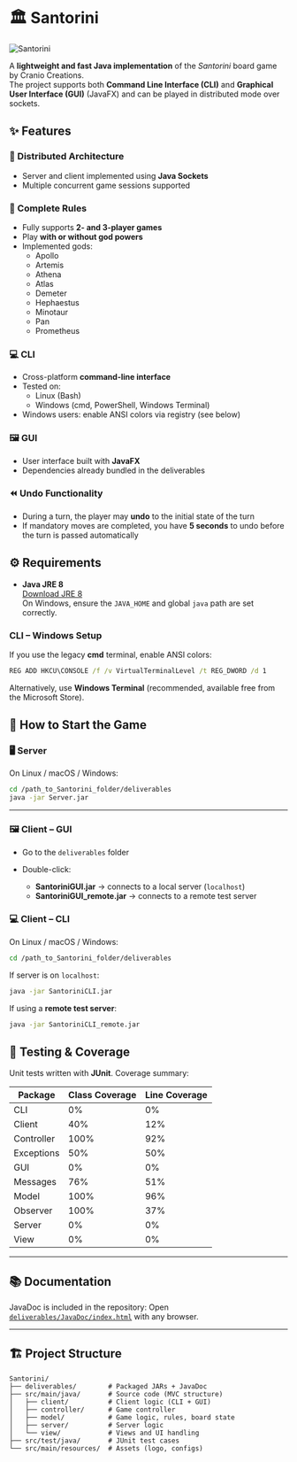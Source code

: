 # 🏛️ Santorini

![Santorini](src/main/resources/img/santorini-logo.png)

A **lightweight and fast Java implementation** of the *Santorini* board game by Cranio Creations.  
The project supports both **Command Line Interface (CLI)** and **Graphical User Interface (GUI)** (JavaFX) and can be played in distributed mode over sockets.


## ✨ Features

### 🔌 Distributed Architecture
- Server and client implemented using **Java Sockets**
- Multiple concurrent game sessions supported

### 📜 Complete Rules
- Fully supports **2- and 3-player games**
- Play **with or without god powers**
- Implemented gods:
  - Apollo
  - Artemis
  - Athena
  - Atlas
  - Demeter
  - Hephaestus
  - Minotaur
  - Pan
  - Prometheus

### 💻 CLI
- Cross-platform **command-line interface**
- Tested on:
  - Linux (Bash)
  - Windows (cmd, PowerShell, Windows Terminal)
- Windows users: enable ANSI colors via registry (see below)

### 🖼️ GUI
- User interface built with **JavaFX**
- Dependencies already bundled in the deliverables

### ⏪ Undo Functionality
- During a turn, the player may **undo** to the initial state of the turn
- If mandatory moves are completed, you have **5 seconds** to undo before the turn is passed automatically

## ⚙️ Requirements

- **Java JRE 8**  
  [Download JRE 8](https://www.oracle.com/java/technologies/javase-jre8-downloads.html)  
  On Windows, ensure the `JAVA_HOME` and global `java` path are set correctly.

### CLI – Windows Setup
If you use the legacy **cmd** terminal, enable ANSI colors:

```cmd
REG ADD HKCU\CONSOLE /f /v VirtualTerminalLevel /t REG_DWORD /d 1
```

Alternatively, use **Windows Terminal** (recommended, available free from the Microsoft Store).


## 🚀 How to Start the Game

### 🖥️ Server

On Linux / macOS / Windows:

```bash
cd /path_to_Santorini_folder/deliverables
java -jar Server.jar
```

---

### 🖼️ Client – GUI

* Go to the `deliverables` folder
* Double-click:

  * **SantoriniGUI.jar** → connects to a local server (`localhost`)
  * **SantoriniGUI\_remote.jar** → connects to a remote test server


### 💻 Client – CLI

On Linux / macOS / Windows:

```bash
cd /path_to_Santorini_folder/deliverables
```

If server is on `localhost`:

```bash
java -jar SantoriniCLI.jar
```

If using a **remote test server**:

```bash
java -jar SantoriniCLI_remote.jar
```


## 🧪 Testing & Coverage

Unit tests written with **JUnit**. Coverage summary:

| **Package** | **Class Coverage** | **Line Coverage** |
| ----------- | ------------------ | ----------------- |
| CLI         | 0%                 | 0%                |
| Client      | 40%                | 12%               |
| Controller  | 100%               | 92%               |
| Exceptions  | 50%                | 50%               |
| GUI         | 0%                 | 0%                |
| Messages    | 76%                | 51%               |
| Model       | 100%               | 96%               |
| Observer    | 100%               | 37%               |
| Server      | 0%                 | 0%                |
| View        | 0%                 | 0%                |

---

## 📚 Documentation

JavaDoc is included in the repository:
Open [`deliverables/JavaDoc/index.html`](deliverables/JavaDoc/index.html) with any browser.

---

## 🏗️ Project Structure

```
Santorini/
├── deliverables/        # Packaged JARs + JavaDoc
├── src/main/java/       # Source code (MVC structure)
│   ├── client/          # Client logic (CLI + GUI)
│   ├── controller/      # Game controller
│   ├── model/           # Game logic, rules, board state
│   ├── server/          # Server logic
│   └── view/            # Views and UI handling
├── src/test/java/       # JUnit test cases
└── src/main/resources/  # Assets (logo, configs)
```